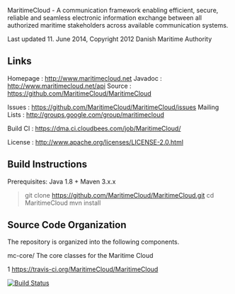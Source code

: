 MaritimeCloud - A communication framework enabling efficient, secure, reliable and seamless electronic information exchange 
                between all authorized maritime stakeholders across available communication systems.

Last updated 11. June 2014, Copyright 2012 Danish Maritime Authority


Links
-------------------------------------------------------------------------------
Homepage      : http://www.maritimecloud.net
Javadoc       : http://www.maritimecloud.net/api
Source        : https://github.com/MaritimeCloud/MaritimeCloud

Issues        : https://github.com/MaritimeCloud/MaritimeCloud/issues
Mailing Lists : http://groups.google.com/group/maritimecloud

Build CI      : https://dma.ci.cloudbees.com/job/MaritimeCloud/

License       : http://www.apache.org/licenses/LICENSE-2.0.html

Build Instructions
-------------------------------------------------------------------------------
Prerequisites: Java 1.8 + Maven 3.x.x
> git clone https://github.com/MaritimeCloud/MaritimeCloud.git
> cd MaritimeCloud
> mvn install

Source Code Organization
-------------------------------------------------------------------------------
The repository is organized into the following components.

mc-core/                The core classes for the Maritime Cloud

1
https://travis-ci.org/MaritimeCloud/MaritimeCloud

[![Build Status](https://api.travis-ci.org/MaritimeCloud/MaritimeCloud.png)](https://api.travis-ci.org/MaritimeCloud/MaritimeCloud.png)